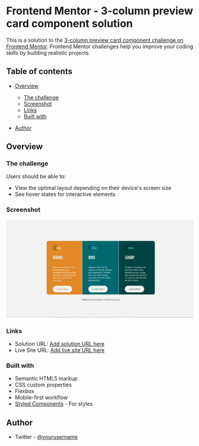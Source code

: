 # Frontend Mentor - 3-column preview card component solution

This is a solution to the [3-column preview card component challenge on Frontend Mentor](https://www.frontendmentor.io/challenges/3column-preview-card-component-pH92eAR2-). Frontend Mentor challenges help you improve your coding skills by building realistic projects.

## Table of contents

- [Overview](#overview)

  - [The challenge](#the-challenge)
  - [Screenshot](#screenshot)
  - [Links](#links)
  - [Built with](#built-with)

- [Author](#author)

## Overview

### The challenge

Users should be able to:

- View the optimal layout depending on their device's screen size
- See hover states for interactive elements

### Screenshot

![](./Capture.JPG)

### Links

- Solution URL: [Add solution URL here](https://your-solution-url.com)
- Live Site URL: [Add live site URL here](https://zaidansari42.github.io/FEM-3-card-preview/)

### Built with

- Semantic HTML5 markup
- CSS custom properties
- Flexbox
- Mobile-first workflow
- [Styled Components](https://styled-components.com/) - For styles

## Author

- Twitter - [@yourusername](https://www.twitter.com/zaidansari42)
